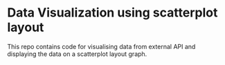 # Data Visualization using scatterplot layout

This repo contains code for visualising data from external API and displaying the data on a scatterplot layout graph.